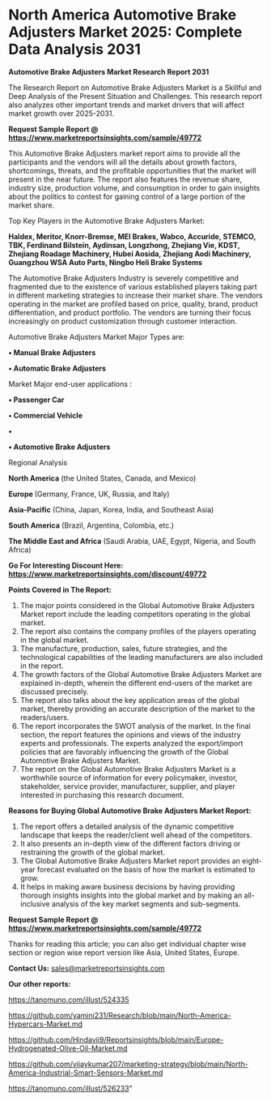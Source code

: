 # North America Automotive Brake Adjusters Market 2025: Complete Data Analysis 2031

<strong>Automotive Brake Adjusters Market Research Report 2031</strong>

The Research Report on Automotive Brake Adjusters Market is a Skillful and Deep Analysis of the Present Situation and Challenges. This research report also analyzes other important trends and market drivers that will affect market growth over 2025-2031.

<strong>Request Sample Report @ <a href=https://www.marketreportsinsights.com/sample/49772>https://www.marketreportsinsights.com/sample/49772</a></strong>

This Automotive Brake Adjusters market report aims to provide all the participants and the vendors will all the details about growth factors, shortcomings, threats, and the profitable opportunities that the market will present in the near future. The report also features the revenue share, industry size, production volume, and consumption in order to gain insights about the politics to contest for gaining control of a large portion of the market share.

Top Key Players in the Automotive Brake Adjusters Market:

<strong>Haldex, Meritor, Knorr-Bremse, MEI Brakes, Wabco, Accuride, STEMCO, TBK, Ferdinand Bilstein, Aydinsan, Longzhong, Zhejiang Vie, KDST, Zhejiang Roadage Machinery, Hubei Aosida, Zhejiang Aodi Machinery, Guangzhou WSA Auto Parts, Ningbo Heli Brake Systems</strong>

The Automotive Brake Adjusters Industry is severely competitive and fragmented due to the existence of various established players taking part in different marketing strategies to increase their market share. The vendors operating in the market are profiled based on price, quality, brand, product differentiation, and product portfolio. The vendors are turning their focus increasingly on product customization through customer interaction.

Automotive Brake Adjusters Market Major Types are:

<strong>•  Manual Brake Adjusters

•  Automatic Brake Adjusters</strong>

Market Major end-user applications :

<strong>•  Passenger Car

•  Commercial Vehicle

•  

•  Automotive Brake Adjusters</strong>

Regional Analysis

</u><strong><b>North America</b></strong> (the United States, Canada, and Mexico)

<strong><b>Europe </b></strong>(Germany, France, UK, Russia, and Italy)

<strong><b>Asia-Pacific</b></strong> (China, Japan, Korea, India, and Southeast Asia)

<strong><b>South America</b></strong> (Brazil, Argentina, Colombia, etc.)

<strong><b>The Middle East and Africa</b></strong> (Saudi Arabia, UAE, Egypt, Nigeria, and South Africa)

<strong>Go For Interesting Discount Here: <a href=https://www.marketreportsinsights.com/discount/49772>https://www.marketreportsinsights.com/discount/49772</a></strong>

<strong>Points Covered in The Report:</strong>
<ol>
  <li>The major points considered in the Global Automotive Brake Adjusters Market report include the leading competitors operating in the global market.</li>
  <li>The report also contains the company profiles of the players operating in the global market.</li>
  <li>The manufacture, production, sales, future strategies, and the technological capabilities of the leading manufacturers are also included in the report.</li>
  <li>The growth factors of the Global Automotive Brake Adjusters Market are explained in-depth, wherein the different end-users of the market are discussed precisely.</li>
  <li>The report also talks about the key application areas of the global market, thereby providing an accurate description of the market to the readers/users.</li>
  <li>The report incorporates the SWOT analysis of the market. In the final section, the report features the opinions and views of the industry experts and professionals. The experts analyzed the export/import policies that are favorably influencing the growth of the Global Automotive Brake Adjusters Market.</li>
  <li>The report on the Global Automotive Brake Adjusters Market is a worthwhile source of information for every policymaker, investor, stakeholder, service provider, manufacturer, supplier, and player interested in purchasing this research document.</li>
</ol>
<strong>Reasons for Buying Global Automotive Brake Adjusters Market Report:</strong>

<ol>
  <li>The report offers a detailed analysis of the dynamic competitive landscape that keeps the reader/client well ahead of the competitors.</li>
  <li>It also presents an in-depth view of the different factors driving or restraining the growth of the global market.</li>
  <li>The Global Automotive Brake Adjusters Market report provides an eight-year forecast evaluated on the basis of how the market is estimated to grow.</li>
  <li>It helps in making aware business decisions by having providing thorough insights insights into the global market and by making an all-inclusive analysis of the key market segments and sub-segments.</li>
</ol>
<strong>Request Sample Report @ <a href=https://www.marketreportsinsights.com/sample/49772>https://www.marketreportsinsights.com/sample/49772</a></strong>


Thanks for reading this article; you can also get individual chapter wise section or region wise report version like Asia, United States, Europe.

<strong>Contact Us:</strong>
sales@marketreportsinsights.com

<strong>Our other reports:</strong>

<a href=https://tanomuno.com/illust/524335>https://tanomuno.com/illust/524335</a>

<a href=https://github.com/yamini231/Research/blob/main/North-America-Hypercars-Market.md>https://github.com/yamini231/Research/blob/main/North-America-Hypercars-Market.md</a>

<a href=https://github.com/Hindavii9/Reportsinsights/blob/main/Europe-Hydrogenated-Olive-Oil-Market.md>https://github.com/Hindavii9/Reportsinsights/blob/main/Europe-Hydrogenated-Olive-Oil-Market.md</a>

<a href=https://github.com/vijaykumar207/marketing-strategy/blob/main/North-America-Industrial-Smart-Sensors-Market.md>https://github.com/vijaykumar207/marketing-strategy/blob/main/North-America-Industrial-Smart-Sensors-Market.md</a>

<a href=https://tanomuno.com/illust/526233>https://tanomuno.com/illust/526233</a>"
